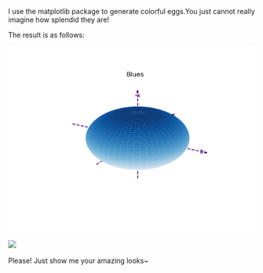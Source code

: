 I use the matplotlib package to generate colorful eggs.You just cannot really imagine how splendid they are!

The result is as follows:

![](1.png)

![](result.png)

Please! Just show me your amazing looks~